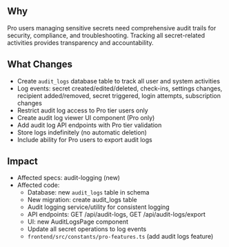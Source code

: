 ## Why

Pro users managing sensitive secrets need comprehensive audit trails for security, compliance, and troubleshooting. Tracking all secret-related activities provides transparency and accountability.

## What Changes

- Create `audit_logs` database table to track all user and system activities
- Log events: secret created/edited/deleted, check-ins, settings changes, recipient added/removed, secret triggered, login attempts, subscription changes
- Restrict audit log access to Pro tier users only
- Create audit log viewer UI component (Pro only)
- Add audit log API endpoints with Pro tier validation
- Store logs indefinitely (no automatic deletion)
- Include ability for Pro users to export audit logs

## Impact

- Affected specs: audit-logging (new)
- Affected code:
  - Database: new `audit_logs` table in schema
  - New migration: create audit_logs table
  - Audit logging service/utility for consistent logging
  - API endpoints: GET /api/audit-logs, GET /api/audit-logs/export
  - UI: new AuditLogsPage component
  - Update all secret operations to log events
  - `frontend/src/constants/pro-features.ts` (add audit logs feature)
